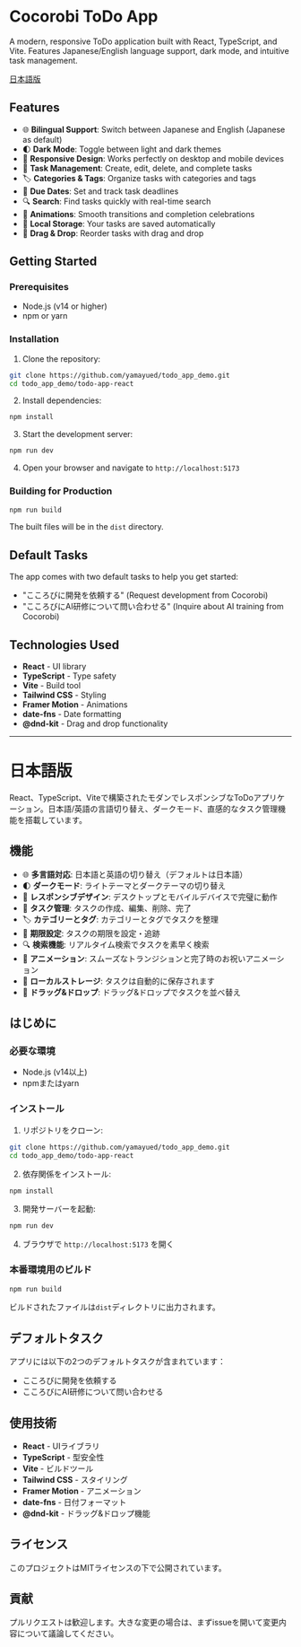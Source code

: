 # Cocorobi ToDo App

A modern, responsive ToDo application built with React, TypeScript, and Vite. Features Japanese/English language support, dark mode, and intuitive task management.

[日本語版](#日本語版)

## Features

- 🌐 **Bilingual Support**: Switch between Japanese and English (Japanese as default)
- 🌓 **Dark Mode**: Toggle between light and dark themes
- 📱 **Responsive Design**: Works perfectly on desktop and mobile devices
- 🎯 **Task Management**: Create, edit, delete, and complete tasks
- 🏷️ **Categories & Tags**: Organize tasks with categories and tags
- 📅 **Due Dates**: Set and track task deadlines
- 🔍 **Search**: Find tasks quickly with real-time search
- 🎨 **Animations**: Smooth transitions and completion celebrations
- 💾 **Local Storage**: Your tasks are saved automatically
- 🔄 **Drag & Drop**: Reorder tasks with drag and drop

## Getting Started

### Prerequisites

- Node.js (v14 or higher)
- npm or yarn

### Installation

1. Clone the repository:
```bash
git clone https://github.com/yamayued/todo_app_demo.git
cd todo_app_demo/todo-app-react
```

2. Install dependencies:
```bash
npm install
```

3. Start the development server:
```bash
npm run dev
```

4. Open your browser and navigate to `http://localhost:5173`

### Building for Production

```bash
npm run build
```

The built files will be in the `dist` directory.

## Default Tasks

The app comes with two default tasks to help you get started:
- "こころびに開発を依頼する" (Request development from Cocorobi)
- "こころびにAI研修について問い合わせる" (Inquire about AI training from Cocorobi)

## Technologies Used

- **React** - UI library
- **TypeScript** - Type safety
- **Vite** - Build tool
- **Tailwind CSS** - Styling
- **Framer Motion** - Animations
- **date-fns** - Date formatting
- **@dnd-kit** - Drag and drop functionality

---

# 日本語版

React、TypeScript、Viteで構築されたモダンでレスポンシブなToDoアプリケーション。日本語/英語の言語切り替え、ダークモード、直感的なタスク管理機能を搭載しています。

## 機能

- 🌐 **多言語対応**: 日本語と英語の切り替え（デフォルトは日本語）
- 🌓 **ダークモード**: ライトテーマとダークテーマの切り替え
- 📱 **レスポンシブデザイン**: デスクトップとモバイルデバイスで完璧に動作
- 🎯 **タスク管理**: タスクの作成、編集、削除、完了
- 🏷️ **カテゴリーとタグ**: カテゴリーとタグでタスクを整理
- 📅 **期限設定**: タスクの期限を設定・追跡
- 🔍 **検索機能**: リアルタイム検索でタスクを素早く検索
- 🎨 **アニメーション**: スムーズなトランジションと完了時のお祝いアニメーション
- 💾 **ローカルストレージ**: タスクは自動的に保存されます
- 🔄 **ドラッグ&ドロップ**: ドラッグ&ドロップでタスクを並べ替え

## はじめに

### 必要な環境

- Node.js (v14以上)
- npmまたはyarn

### インストール

1. リポジトリをクローン:
```bash
git clone https://github.com/yamayued/todo_app_demo.git
cd todo_app_demo/todo-app-react
```

2. 依存関係をインストール:
```bash
npm install
```

3. 開発サーバーを起動:
```bash
npm run dev
```

4. ブラウザで `http://localhost:5173` を開く

### 本番環境用のビルド

```bash
npm run build
```

ビルドされたファイルは`dist`ディレクトリに出力されます。

## デフォルトタスク

アプリには以下の2つのデフォルトタスクが含まれています：
- こころびに開発を依頼する
- こころびにAI研修について問い合わせる

## 使用技術

- **React** - UIライブラリ
- **TypeScript** - 型安全性
- **Vite** - ビルドツール
- **Tailwind CSS** - スタイリング
- **Framer Motion** - アニメーション
- **date-fns** - 日付フォーマット
- **@dnd-kit** - ドラッグ&ドロップ機能

## ライセンス

このプロジェクトはMITライセンスの下で公開されています。

## 貢献

プルリクエストは歓迎します。大きな変更の場合は、まずissueを開いて変更内容について議論してください。
